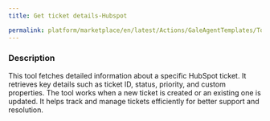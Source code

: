 ```yaml
---
title: Get ticket details-Hubspot

permalink: platform/marketplace/en/latest/Actions/GaleAgentTemplates/Tool_025
---
```

### Description


This tool fetches detailed information about a specific HubSpot ticket. It retrieves key details such as ticket ID, status, priority, and custom properties. The tool works when a new ticket is created or an existing one is updated. It helps track and manage tickets efficiently for better support and resolution.